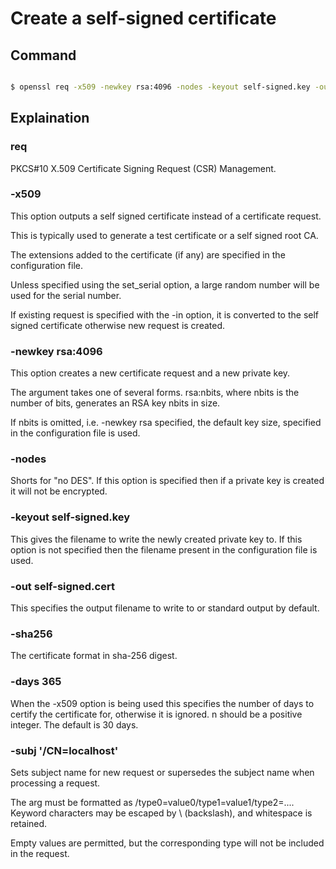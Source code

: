 # Create a self-signed certificate

## Command

```bash

$ openssl req -x509 -newkey rsa:4096 -nodes -keyout self-signed.key -out self-signed.cert -sha256 -days 365 -subj '/CN=localhost'

```

## Explaination

### req

PKCS#10 X.509 Certificate Signing Request (CSR) Management.

### -x509

This option outputs a self signed certificate instead of a certificate request.

This is typically used to generate a test certificate or a self signed root CA.

The extensions added to the certificate (if any) are specified in the configuration file.

Unless specified using the set_serial option, a large random number will be used for the serial number.

If existing request is specified with the -in option, it is converted to the self signed certificate otherwise new request is created.

### -newkey rsa:4096

This option creates a new certificate request and a new private key.

The argument takes one of several forms. rsa:nbits, where nbits is the number of bits, generates an RSA key nbits in size.

If nbits is omitted, i.e. -newkey rsa specified, the default key size, specified in the configuration file is used.

### -nodes

Shorts for "no DES". If this option is specified then if a private key is created it will not be encrypted.

### -keyout self-signed.key

This gives the filename to write the newly created private key to. If this option is not specified then the filename present in the configuration file is used.

### -out self-signed.cert

This specifies the output filename to write to or standard output by default.

### -sha256

The certificate format in sha-256 digest.

### -days 365

When the -x509 option is being used this specifies the number of days to certify the certificate for, otherwise it is ignored. n should be a positive integer. The default is
30 days.

### -subj '/CN=localhost'

Sets subject name for new request or supersedes the subject name when processing a request.

The arg must be formatted as /type0=value0/type1=value1/type2=.... Keyword characters may be escaped by \ (backslash), and whitespace is retained.

Empty values are permitted, but the corresponding type will not be included in the request.
